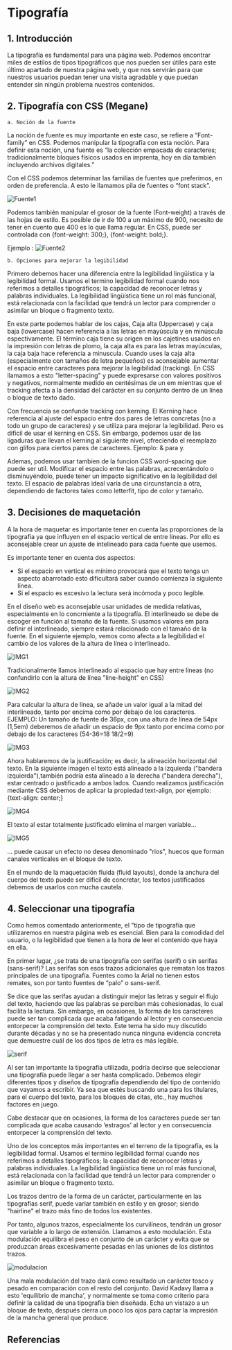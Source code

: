 
# Tipografía

## 1. Introducción

La tipografía es fundamental para una página web. Podemos encontrar miles de estilos de tipos tipográficos que nos pueden ser útiles para este último apartado de nuestra página web, y que nos servirán para que nuestros usuarios puedan tener una visita agradable y que puedan entender sin ningún problema nuestros contenidos. 

## 2. Tipografía con CSS (Megane)
	a. Noción de la fuente

La noción de fuente es muy importante en este caso, se refiere a “Font-family” en CSS. Podemos manipular la tipografía con esta noción. Para definir esta noción, una fuente es “la colección empacada de caracteres; tradicionalmente bloques físicos usados en imprenta, hoy en día también incluyendo archivos digitales.”

Con el CSS podemos determinar las familias de fuentes que preferimos, en orden de preferencia. A esto le llamamos pila de fuentes o “font stack”.

![Fuente1](imagenes/Fuente1.png)

Podemos también manipular el grosor de la fuente (Font-weight) a través de las hojas de estilo. Es posible de ir de 100 a un máximo de 900, necesito de tener en cuento que 400 es lo que llama regular. En CSS, puede ser controlada con {font-weight: 300;}, {font-weight: bold;}. 

Ejemplo : 
![Fuente2](imagenes/Fuente2.png)

	b. Opciones para mejorar la legibilidad

Primero debemos hacer una diferencia entre la legibilidad lingüística y la legibilidad formal. Usamos el termino legibilidad formal cuando nos referimos a detalles tipográficos; la capacidad de reconocer letras y palabras individuales. La legibilidad lingüística tiene un rol más funcional, está relacionada con la facilidad que tendrá un lector para comprender o asimilar un bloque o fragmento texto.

En este parte podemos hablar de los cajas, Caja alta (Uppercase) y caja baja (lowercase) hacen referencia a las letras en mayúscula y en minúscula espectivamente. El término caja tiene su origen en los cajetines usados en la impresión con letras de plomo, la caja alta es para las letras mayúsculas, la caja baja hace referencia a minuscula. Cuando uses la caja alta (especialmente con tamaños de letra pequeños) es aconsejable aumentar el espacio entre caracteres para mejorar la legibilidad (tracking). En CSS llamamos a esto "letter-spacing" y puede expresarse con valores positivos y negativos, normalmente medido en centésimas de un em mientras que el tracking afecta a la densidad del carácter en su conjunto dentro de un línea o bloque de texto dado.

Con frecuencia se confunde tracking con kerning. El Kerning hace referencia al ajuste del espacio entre dos pares de letras concretas (no a todo un grupo de caracteres) y se utiliza para mejorar la legibilidad. Pero es dificil de usar el kerning en CSS. Sin embargo, podemos usar de las ligaduras que llevan el kerning al siguiente nivel, ofreciendo el reemplazo con glifos para ciertos pares de caracteres. Ejemplo: & para y.

Ademas, podemos usar tambien de la funcion CSS word-spacing que puede ser util. Modificar el espacio entre las palabras, acrecentándolo o disminuyéndolo, puede tener un impacto significativo en la legibilidad del texto. El espacio de palabras ideal varía de una circunstancia a otra, dependiendo de factores tales como letterfit, tipo de color y tamaño. 

## 3. Decisiones de maquetación 

A la hora de maquetar es importante tener en cuenta las proporciones de la tipografia ya que influyen en el espacio vertical de entre líneas. Por ello es aconsejable crear un ajuste de intelineado para cada fuente que usemos. 

Es importante tener en cuenta dos aspectos: 
- Si el espacio en vertical es mínimo provocará que el texto tenga un aspecto abarrotado esto dificultará saber cuando comienza la siguiente línea. 
- Si el espacio es excesivo la lectura será incómoda y poco legible.

En el diseño web es aconsejable usar unidades de medida relativas, especialmente en lo concrniente a la tipografía. El interlineado se debe de escoger en función al tamaño de la fuente. Si usamos valores em para definir el interlineado, siempre estará relacionado con el tamaño de la fuente. En el siguiente ejemplo, vemos como afecta a la legibilidad el cambio de los valores de la altura de línea o interlineado. 

![IMG1](imagenes/img1.png)

Tradicionalmente llamos interlineado al espacio que hay entre líneas (no confundirlo con la altura de línea "line-height" en CSS)

![IMG2](imagenes/img2.png)

Para calcular la altura de línea, se añade un valor igual a la mitad del interlineado, tanto por encima como por debajo de los caracteres. EJEMPLO: Un tamaño de fuente de 36px, con una altura de línea de 54px (1,5em) deberemos de añadir un espacio de 9px tanto por encima como por debajo de los caracteres (54-36=18 18/2=9)

![IMG3](imagenes/img3.png)

Ahora hablaremos de la jsutificación; es decir, la alineación horizontal del texto. En la siguiente imagen el texto está alineado a la izquierda ("bandera izquierda"),también podría esta alineado a la derecha ("bandera derecha"), estar centrado o justificado a ambos lados. Cuando realizamos justificación mediante CSS debemos de aplicar la propiedad text-align, por ejemplo: {text-align: center;}

![IMG4](imagenes/img4.png)

El texto al estar totalmente justificado elimina el margen variable...

![IMG5](imagenes/img5.png)

... puede causar un efecto no desea denominado "rios", huecos que forman canales verticales en el bloque de texto.

En el mundo de la maquetación fluida (fluid layouts), donde la anchura del cuerpo del texto puede ser dificil de concretar, los textos justificados debemos de usarlos con mucha cautela. 

## 4. Seleccionar una tipografía

Como hemos comentado anteriormente, el "tipo de tipografía que utilizaremos en nuestra página web es esencial. Bien para la comodidad del usuario, o la legibilidad que tienen a la hora de leer el contenido que haya en ella. 

En primer lugar, ¿se trata de una tipografía con serifas (serif) o sin serifas (sans-serif)? Las serifas son esos trazos adicionales que rematan los trazos principales de una tipografía. Fuentes como la Arial no tienen estos remates, son por tanto fuentes de “palo” o sans-serif.

Se dice que las serifas ayudan a distinguir mejor las letras y seguir el flujo del texto, haciendo que las palabras se perciban más cohesionadas, lo cual facilita la lectura. Sin embargo, en ocasiones, la forma de los caracteres puede ser tan complicada que acaba fatigando al lector y en consecuencia entorpecer la comprensión del texto. Este tema ha sido muy discutido durante décadas y no se ha presentado nunca ninguna evidencia concreta que demuestre cuál de los dos tipos de letra es más legible.

![serif](imagenes/serif.png)

Al ser tan importante la tipografía utilizada, podría decirse que seleccionar una tipografía puede llegar a ser hasta complicado. Debemos elegir diferentes tipos y diseños de tipografía dependiendo del tipo de contenido que vayamos a escribir. Ya sea que estés buscando una para los titulares, para el cuerpo del texto, para los bloques de citas, etc., hay muchos factores en juego.

Cabe destacar que en ocasiones, la forma de los caracteres puede ser tan complicada que acaba causando ‘estragos’ al lector y en consecuencia entorpecer la comprensión del texto. 

Uno de los conceptos más importantes en el terreno de la tipografía, es la legibilidad formal. Usamos el termino legibilidad formal cuando nos referimos a detalles tipográficos; la capacidad de reconocer letras y palabras individuales. La legibilidad lingüística tiene un rol más funcional, está relacionada con la facilidad que tendrá un lector para comprender o asimilar un bloque o fragmento texto.

Los trazos dentro de la forma de un carácter, particularmente en las tipografías serif, puede variar también en estilo y en grosor; siendo "hairline" el trazo más fino de todos los existentes.

Por tanto, algunos trazos, especialmente los curvilíneos, tendrán un grosor que variable a lo largo de extensión. Llamamos a esto modulación. Esta modulación equilibra el peso en conjunto de un carácter y evita que se produzcan áreas excesivamente pesadas en las uniones de los distintos trazos.

![modulacion](imagenes/modulacion.png)

Una mala modulación del trazo dará como resultado un carácter tosco y pesado en comparación con el resto del conjunto. David Kadavy llama a esto 'equilibrio de mancha', y normalmente se toma como criterio para definir la calidad de una tipografía bien diseñada. Echa un vistazo a un bloque de texto, después cierra un poco los ojos para captar la impresión de la mancha general que produce.

## Referencias

